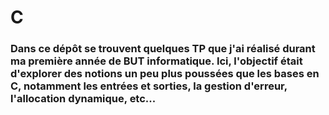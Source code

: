 # C

### Dans ce dépôt se trouvent quelques TP que j'ai réalisé durant ma première année de BUT informatique. Ici, l'objectif était d'explorer des notions un peu plus poussées que les bases en C, notamment les entrées et sorties, la gestion d'erreur, l'allocation dynamique, etc... 
